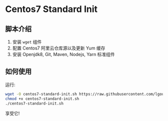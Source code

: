 # Centos7 Standard Init

## 脚本介绍

1. 安装 `wget` 组件
2. 配置 Centos7 阿里云仓库源以及更新 Yum 缓存
3. 安装 Openjdk8, Git, Maven, Nodejs, Yarn 标准组件

## 如何使用

运行:

```bash
wget -O centos7-standard-init.sh https://raw.githubusercontent.com/lgou2w/l2scripts/master/centos7-standard-init/run.sh
chmod +x centos7-standard-init.sh
./centos7-standard-init.sh
```

享受它!
